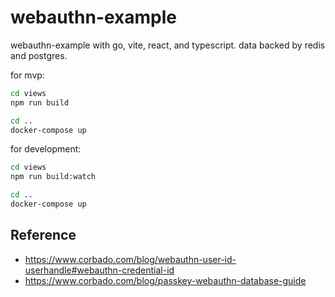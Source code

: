 # webauthn-example
webauthn-example with go, vite, react, and typescript. data backed by redis and postgres.

for mvp:

```sh
cd views
npm run build

cd ..
docker-compose up
```

for development:

```sh
cd views
npm run build:watch

cd ..
docker-compose up
```

## Reference
- https://www.corbado.com/blog/webauthn-user-id-userhandle#webauthn-credential-id
- https://www.corbado.com/blog/passkey-webauthn-database-guide
